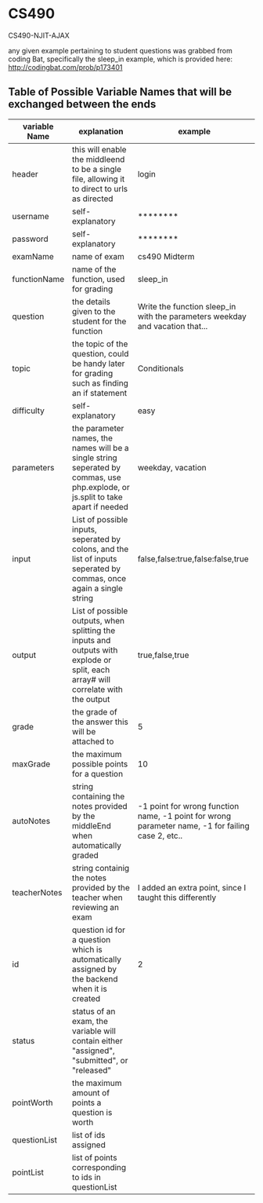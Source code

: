 # CS490
CS490-NJIT-AJAX

any given example pertaining to student questions was grabbed from coding Bat, specifically the sleep_in example, which is provided here:
http://codingbat.com/prob/p173401

## Table of Possible Variable Names that will be exchanged between the ends

| variable Name  | explanation   | example    |                      
| -------------  | ------------- | -----------|   
|header|this will enable the middleend to be a single file, allowing it to direct to urls as directed|login|
| username   | self-explanatory  | ********     |                         
| password   | self-explanatory  | ********      |                       
| examName   | name of exam      | cs490 Midterm|
| functionName | name of the function, used for grading | sleep_in|
|question | the details given to the student for the function | Write the function sleep_in with the parameters weekday and vacation that...|
|topic|the topic of the question, could be handy later for grading such as finding an if statement| Conditionals|
|difficulty|self-explanatory|easy|
|parameters|the parameter names, the names will be a single string seperated by commas, use php.explode, or js.split to take apart if needed|weekday, vacation|
|input|List of possible inputs, seperated by colons, and the list of inputs seperated by commas, once again a single string|false,false:true,false:false,true|
|output|List of possible outputs, when splitting the inputs and outputs with explode or split, each array# will correlate with the output|true,false,true|
|grade|the grade of the answer this will be attached to|5|
|maxGrade| the maximum possible points for a question | 10|
|autoNotes| string containing the notes provided by the middleEnd when automatically graded| -1 point for wrong function name, -1 point for wrong parameter name, -1 for failing case 2, etc..|
|teacherNotes| string containig the notes provided by the teacher when reviewing an exam | I added an extra point, since I taught this differently |
|id| question id for a question which is automatically assigned by the backend when it is created| 2
|status| status of an exam, the variable will contain either "assigned", "submitted", or "released"|
|pointWorth| the maximum amount of points a question is worth | 
|questionList| list of ids assigned |
|pointList| list of points corresponding to ids in questionList
